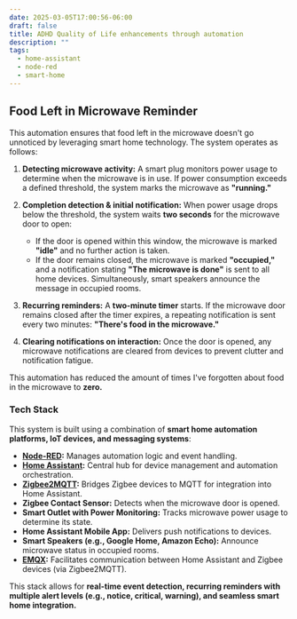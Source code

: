 ```yaml
---
date: 2025-03-05T17:00:56-06:00
draft: false
title: ADHD Quality of Life enhancements through automation
description: ""
tags:
  - home-assistant
  - node-red
  - smart-home
---
```

## Food Left in Microwave Reminder

This automation ensures that food left in the microwave doesn't go unnoticed by leveraging smart home technology. The system operates as follows:

1. **Detecting microwave activity:** A smart plug monitors power usage to determine when the microwave is in use. If power consumption exceeds a defined threshold, the system marks the microwave as **"running."**

2. **Completion detection & initial notification:** When power usage drops below the threshold, the system waits **two seconds** for the microwave door to open:
   - If the door is opened within this window, the microwave is marked **"idle"** and no further action is taken.
   - If the door remains closed, the microwave is marked **"occupied,"** and a notification stating **"The microwave is done"** is sent to all home devices. Simultaneously, smart speakers announce the message in occupied rooms.

3. **Recurring reminders:** A **two-minute timer** starts. If the microwave door remains closed after the timer expires, a repeating notification is sent every two minutes: **"There's food in the microwave."**

4. **Clearing notifications on interaction:** Once the door is opened, any microwave notifications are cleared from devices to prevent clutter and notification fatigue.

This automation has reduced the amount of times I've forgotten about food in the microwave to **zero.**

### Tech Stack

This system is built using a combination of **smart home automation platforms, IoT devices, and messaging systems**:

- **[Node-RED](https://nodered.org/):** Manages automation logic and event handling.
- **[Home Assistant](https://www.home-assistant.io/):** Central hub for device management and automation orchestration.
- **[Zigbee2MQTT](https://www.zigbee2mqtt.io/):** Bridges Zigbee devices to MQTT for integration into Home Assistant.
- **Zigbee Contact Sensor:** Detects when the microwave door is opened.
- **Smart Outlet with Power Monitoring:** Tracks microwave power usage to determine its state.
- **Home Assistant Mobile App:** Delivers push notifications to devices.
- **Smart Speakers (e.g., Google Home, Amazon Echo):** Announce microwave status in occupied rooms.
- **[EMQX](https://www.emqx.com/):** Facilitates communication between Home Assistant and Zigbee devices (via Zigbee2MQTT).

This stack allows for **real-time event detection, recurring reminders with multiple alert levels (e.g., notice, critical, warning), and seamless smart home integration.**
